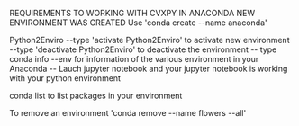 REQUIREMENTS TO WORKING WITH CVXPY IN ANACONDA
NEW ENVIRONMENT WAS CREATED
Use 'conda create --name <Envname> <pythonversion> anaconda'

Python2Enviro
--type 'activate Python2Enviro' to activate new environment
--type 'deactivate Python2Enviro' to deactivate the environment
-- type conda info --env for information of the various environment in your Anaconda
-- Lauch jupyter notebook and your jupyter notebook is working with your python environment

conda list to list packages in your environment

To remove an environment 
'conda remove --name flowers --all'


